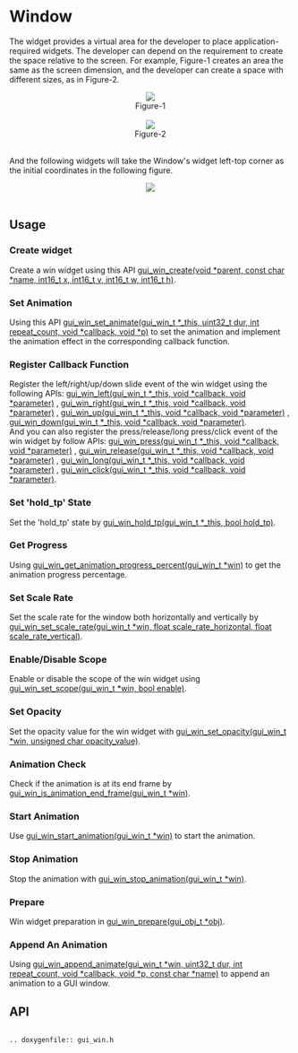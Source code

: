 # Window

The widget provides a virtual area for the developer to place application-required widgets. The developer can depend on the requirement to create the space relative to the screen.
For example, Figure-1 creates an area the same as the screen dimension, and the developer can create a space with different sizes, as in Figure-2.

<center><img src="https://foruda.gitee.com/images/1701081169144847122/2f0a8469_13671147.png" /></center>
<center>Figure-1</center>
<br>

<center><img src="https://foruda.gitee.com/images/1701081183476854396/dec93062_13671147.png" /></center>
<center>Figure-2</center>
<br>

And the following widgets will take the Window's widget left-top corner as the initial coordinates in the following figure.
<br>

<center><img src="https://foruda.gitee.com/images/1701081206134160709/80ae8874_13671147.png" /></center>
<br>


## Usage

### Create widget

Create a win widget using this API [gui_win_create(void *parent, const char *name, int16_t x, int16_t y, int16_t w, int16_t h)](#gui_win_create).

### Set Animation

Using this API [gui_win_set_animate(gui_win_t *_this, uint32_t dur, int repeat_count, void *callback, void *p)](#gui_win_set_animate) to set the animation and implement the animation effect in the corresponding callback function.

### Register Callback Function

Register the left/right/up/down slide event of the win widget using the following APIs: [gui_win_left(gui_win_t *_this, void *callback, void *parameter)](#gui_win_left) , [gui_win_right(gui_win_t *_this, void *callback, void *parameter)](#gui_win_right) , [gui_win_up(gui_win_t *_this, void *callback, void *parameter)](#gui_win_up) , [gui_win_down(gui_win_t *_this, void *callback, void *parameter)](#gui_win_down).<br/>
And you can also register the press/release/long press/click event of the win widget by follow APIs: [gui_win_press(gui_win_t *_this, void *callback, void *parameter)](#gui_win_press) , [gui_win_release(gui_win_t *_this, void *callback, void *parameter)](#gui_win_release) , [gui_win_long(gui_win_t *_this, void *callback, void *parameter)](#gui_win_long) , [gui_win_click(gui_win_t *_this, void *callback, void *parameter)](#gui_win_click).

### Set 'hold_tp' State

Set the 'hold_tp' state by [gui_win_hold_tp(gui_win_t *_this, bool hold_tp)](#gui_win_hold_tp).

### Get Progress

Using [gui_win_get_animation_progress_percent(gui_win_t *win)](#gui_win_get_animation_progress_percent) to get the animation progress percentage.

### Set Scale Rate

Set the scale rate for the window both horizontally and vertically by [gui_win_set_scale_rate(gui_win_t *win, float scale_rate_horizontal, float scale_rate_vertical)](#gui_win_set_scale_rate).

### Enable/Disable Scope

Enable or disable the scope of the win widget using [gui_win_set_scope(gui_win_t *win, bool enable)](#gui_win_set_scope).

### Set Opacity

Set the opacity value for the win widget with [gui_win_set_opacity(gui_win_t *win, unsigned char opacity_value)](#gui_win_set_opacity).

### Animation Check

Check if the animation is at its end frame by [gui_win_is_animation_end_frame(gui_win_t *win)](#gui_win_is_animation_end_frame).

### Start Animation

Use [gui_win_start_animation(gui_win_t *win)](#gui_win_start_animation) to start the animation.

### Stop Animation

Stop the animation with [gui_win_stop_animation(gui_win_t *win)](#gui_win_stop_animation).

### Prepare

Win widget preparation in [gui_win_prepare(gui_obj_t *obj)](#gui_win_prepare).

### Append An Animation

Using [gui_win_append_animate(gui_win_t *win, uint32_t dur, int repeat_count, void *callback, void *p, const char *name)](#gui_win_append_animate) to append an animation to a GUI window.
<br>

## API

```eval_rst

.. doxygenfile:: gui_win.h

```
